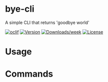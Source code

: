 bye-cli
=======

A simple CLI that returns &#39;goodbye world&#39;

[![oclif](https://img.shields.io/badge/cli-oclif-brightgreen.svg)](https://oclif.io)
[![Version](https://img.shields.io/npm/v/bye-cli.svg)](https://npmjs.org/package/bye-cli)
[![Downloads/week](https://img.shields.io/npm/dw/bye-cli.svg)](https://npmjs.org/package/bye-cli)
[![License](https://img.shields.io/npm/l/bye-cli.svg)](https://github.com/metaproblematic/node-cli-tool/blob/master/package.json)

<!-- toc -->
# Usage
<!-- usage -->
# Commands
<!-- commands -->
